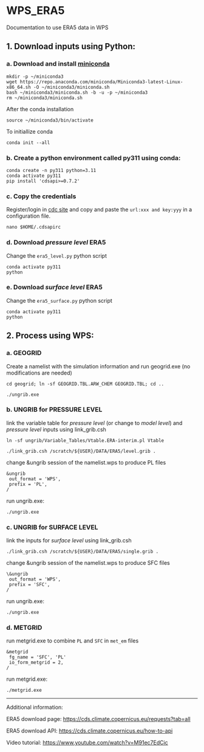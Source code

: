 # WPS_ERA5
Documentation to use ERA5 data in WPS

## 1. Download inputs using Python:
### a. Download and install [miniconda](https://docs.anaconda.com/miniconda/)
```
mkdir -p ~/miniconda3
wget https://repo.anaconda.com/miniconda/Miniconda3-latest-Linux-x86_64.sh -O ~/miniconda3/miniconda.sh
bash ~/miniconda3/miniconda.sh -b -u -p ~/miniconda3
rm ~/miniconda3/miniconda.sh
```
After the conda installation
```
source ~/miniconda3/bin/activate
```
To initiallize conda
```
conda init --all
```
### b. Create a python environment called py311 using conda:
```
conda create -n py311 python=3.11
conda activate py311
pip install 'cdsapi>=0.7.2'
```
### c. Copy the credentials

Register/login in [cdc site](https://cds.climate.copernicus.eu/how-to-api) and copy and paste the `url:xxx and key:yyy` in a configuration file.

`nano $HOME/.cdsapirc`

### d. Download *pressure level* ERA5

Change the `era5_level.py` python script
```
conda activate py311
python 
```

### e. Download *surface level* ERA5

Change the `era5_surface.py` python script
```
conda activate py311
python 
```

## 2. Process using WPS:

### a. GEOGRID

Create a namelist with the simulation information and run geogrid.exe (no modifications are needed)

`cd geogrid; ln -sf GEOGRID.TBL.ARW_CHEM GEOGRID.TBL; cd ..`

`./ungrib.exe`

### b. UNGRIB for PRESSURE LEVEL 

link the variable table for *pressure level* (or change to *model level*) and *pressure level* inputs using link_grib.csh

`ln -sf ungrib/Variable_Tables/Vtable.ERA-interim.pl Vtable`

`./link_grib.csh /scratch/${USER}/DATA/ERA5/level.grib .`

change &ungrib session of the namelist.wps to produce PL files

```
&ungrib
 out_format = 'WPS',
 prefix = 'PL',
/
```

run ungrib.exe:

`./ungrib.exe`

### c. UNGRIB for SURFACE LEVEL

link the inputs for *surface level* using link_grib.csh

`./link_grib.csh /scratch/${USER}/DATA/ERA5/single.grib .`

change &ungrib session of the namelist.wps to produce SFC files

```
\&ungrib
 out_format = 'WPS',
 prefix = 'SFC',
/
```

run ungrib.exe:

`./ungrib.exe`

### d. METGRID

run metgrid.exe to combine `PL` and `SFC` in `met_em` files

```
&metgrid
 fg_name = 'SFC', 'PL'
 io_form_metgrid = 2,
/
```

run metgrid.exe:

`./metgrid.exe`

----------------------------

Additional information:

ERA5 download page: https://cds.climate.copernicus.eu/requests?tab=all

ERA5 download API: https://cds.climate.copernicus.eu/how-to-api

Video tutorial: https://www.youtube.com/watch?v=M91ec7EdCic
